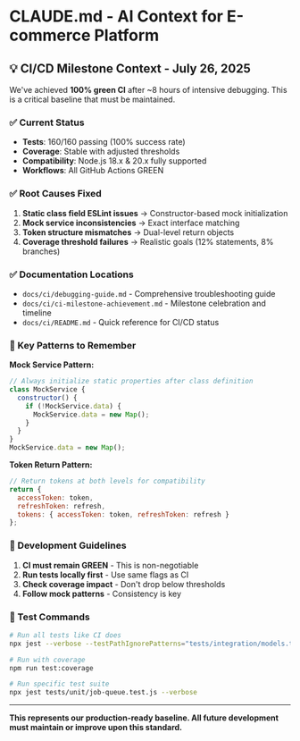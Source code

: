 # CLAUDE.md - AI Context for E-commerce Platform

## 💡 CI/CD Milestone Context - July 26, 2025

We've achieved **100% green CI** after ~8 hours of intensive debugging. This is a critical baseline that must be maintained.

### ✅ Current Status
- **Tests**: 160/160 passing (100% success rate)
- **Coverage**: Stable with adjusted thresholds
- **Compatibility**: Node.js 18.x & 20.x fully supported
- **Workflows**: All GitHub Actions GREEN

### ✅ Root Causes Fixed
1. **Static class field ESLint issues** → Constructor-based mock initialization
2. **Mock service inconsistencies** → Exact interface matching
3. **Token structure mismatches** → Dual-level return objects
4. **Coverage threshold failures** → Realistic goals (12% statements, 8% branches)

### ✅ Documentation Locations
- `docs/ci/debugging-guide.md` - Comprehensive troubleshooting guide
- `docs/ci/ci-milestone-achievement.md` - Milestone celebration and timeline
- `docs/ci/README.md` - Quick reference for CI/CD status

### 🎯 Key Patterns to Remember

**Mock Service Pattern:**
```javascript
// Always initialize static properties after class definition
class MockService {
  constructor() {
    if (!MockService.data) {
      MockService.data = new Map();
    }
  }
}
MockService.data = new Map();
```

**Token Return Pattern:**
```javascript
// Return tokens at both levels for compatibility
return {
  accessToken: token,
  refreshToken: refresh,
  tokens: { accessToken: token, refreshToken: refresh }
};
```

### 🚀 Development Guidelines
1. **CI must remain GREEN** - This is non-negotiable
2. **Run tests locally first** - Use same flags as CI
3. **Check coverage impact** - Don't drop below thresholds
4. **Follow mock patterns** - Consistency is key

### 📝 Test Commands
```bash
# Run all tests like CI does
npx jest --verbose --testPathIgnorePatterns="tests/integration/models.test.js" --testPathIgnorePatterns="tests/integration/server.test.js" --testPathIgnorePatterns="tests/integration/real-implementations.test.js"

# Run with coverage
npm run test:coverage

# Run specific test suite
npx jest tests/unit/job-queue.test.js --verbose
```

---

**This represents our production-ready baseline. All future development must maintain or improve upon this standard.**